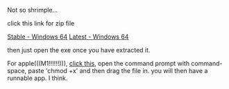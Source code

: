 Not so shrimple...

click this link for zip file

[Stable - Windows 64](https://github.com/SourestOfLemons/Gamble/blob/main/build/Windows/Windows-Stable.zip?raw=true)
[Latest - Windows 64](https://github.com/SourestOfLemons/Gamble/blob/main/build/Windows/Windows-Latest.zip?raw=true)

then just open the exe once you have extracted it.



For apple(((M1!!!!!!))), 
[click this](https://github.com/SourestOfLemons/Gamble/blob/main/build/Apple/Button%20(1)?raw=true), open the command prompt with command-space, paste 'chmod +x' and then drag the file in. you will then have a runnable app. I think.
